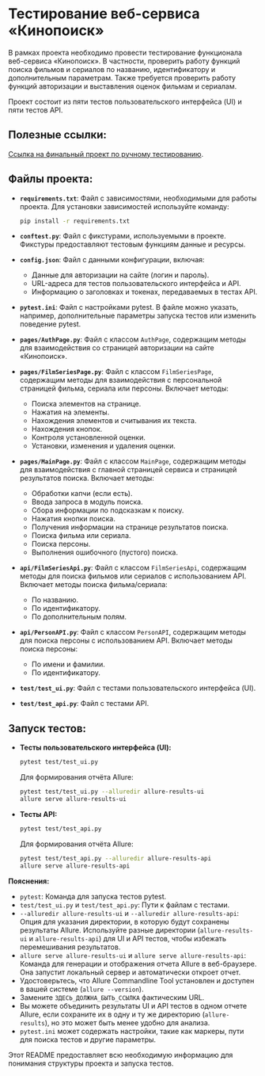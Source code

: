 # Тестирование веб-сервиса «Кинопоиск»

В рамках проекта необходимо провести тестирование функционала веб-сервиса «Кинопоиск». В частности, проверить работу функций поиска фильмов и сериалов по названию, идентификатору и дополнительным параметрам. Также требуется проверить работу функций авторизации и выставления оценок фильмам и сериалам.

Проект состоит из пяти тестов пользовательского интерфейса (UI) и пяти тестов API.

## Полезные ссылки:

[Ссылка на финальный проект по ручному тестированию](https://ilyabakumov.yonote.ru/share/c342acef-a08b-4e00-b3da-3d7eefa9da7a/doc/test-plan-5sbg3mEIS8).


## Файлы проекта:

*   **`requirements.txt`**: Файл с зависимостями, необходимыми для работы проекта. Для установки зависимостей используйте команду:

    ```bash
    pip install -r requirements.txt
    ```

*   **`conftest.py`**: Файл с фикстурами, используемыми в проекте. Фикстуры предоставляют тестовым функциям данные и ресурсы.

*   **`config.json`**: Файл с данными конфигурации, включая:
    *   Данные для авторизации на сайте (логин и пароль).
    *   URL-адреса для тестов пользовательского интерфейса и API.
    *   Информацию о заголовках и токенах, передаваемых в тестах API.

*   **`pytest.ini`**: Файл с настройками pytest. В файле можно указать, например, дополнительные параметры запуска тестов или изменить поведение pytest.

*   **`pages/AuthPage.py`**:  Файл с классом `AuthPage`, содержащим методы для взаимодействия со страницей авторизации на сайте «Кинопоиск».

*   **`pages/FilmSeriesPage.py`**: Файл с классом `FilmSeriesPage`, содержащим методы для взаимодействия с персональной страницей фильма, сериала или персоны. Включает методы:
    *   Поиска элементов на странице.
    *   Нажатия на элементы.
    *   Нахождения элементов и считывания их текста.
    *   Нахождения кнопок.
    *   Контроля установленной оценки.
    *   Установки, изменения и удаления оценки.

*   **`pages/MainPage.py`**: Файл с классом `MainPage`, содержащим методы для взаимодействия с главной страницей сервиса и страницей результатов поиска. Включает методы:
    *   Обработки капчи (если есть).
    *   Ввода запроса в модуль поиска.
    *   Сбора информации по подсказкам к поиску.
    *   Нажатия кнопки поиска.
    *   Получения информации на странице результатов поиска.
    *   Поиска фильма или сериала.
    *   Поиска персоны.
    *   Выполнения ошибочного (пустого) поиска.

*   **`api/FilmSeriesApi.py`**: Файл с классом `FilmSeriesApi`, содержащим методы для поиска фильмов или сериалов с использованием API. Включает методы поиска фильма/сериала:
    *   По названию.
    *   По идентификатору.
    *   По дополнительным полям.

*   **`api/PersonAPI.py`**: Файл с классом `PersonAPI`, содержащим методы для поиска персоны с использованием API. Включает методы поиска персоны:
    *   По имени и фамилии.
    *   По идентификатору.

*   **`test/test_ui.py`**: Файл с тестами пользовательского интерфейса (UI).

*   **`test/test_api.py`**: Файл с тестами API.

## Запуск тестов:

*   **Тесты пользовательского интерфейса (UI):**

    ```bash
    pytest test/test_ui.py
    ```

    Для формирования отчёта Allure:

    ```bash
    pytest test/test_ui.py --alluredir allure-results-ui
    allure serve allure-results-ui
    ```

*   **Тесты API:**

    ```bash
    pytest test/test_api.py
    ```

    Для формирования отчёта Allure:

    ```bash
    pytest test/test_api.py --alluredir allure-results-api
    allure serve allure-results-api
    ```

**Пояснения:**

*   `pytest`: Команда для запуска тестов pytest.
*   `test/test_ui.py`  и  `test/test_api.py`:  Пути к файлам с тестами.
*   `--alluredir allure-results-ui`  и  `--alluredir allure-results-api`: Опция для указания директории, в которую будут сохранены результаты Allure.  Используйте разные директории (`allure-results-ui`  и  `allure-results-api`) для UI и API тестов, чтобы избежать перемешивания результатов.
*   `allure serve allure-results-ui` и `allure serve allure-results-api`:  Команда для генерации и отображения отчета Allure в веб-браузере.  Она запустит локальный сервер и автоматически откроет отчет.
*   Удостоверьтесь, что Allure Commandline Tool установлен и доступен в вашей системе (`allure --version`).
*   Замените `ЗДЕСЬ_ДОЛЖНА_БЫТЬ_ССЫЛКА` фактическим URL.
*   Вы можете объединить результаты UI и API тестов в одном отчете Allure, если сохраните их в одну и ту же директорию (`allure-results`), но это может быть менее удобно для анализа.
*   `pytest.ini` может содержать настройки, такие как маркеры, пути для поиска тестов и другие параметры.

Этот README предоставляет всю необходимую информацию для понимания структуры проекта и запуска тестов.
